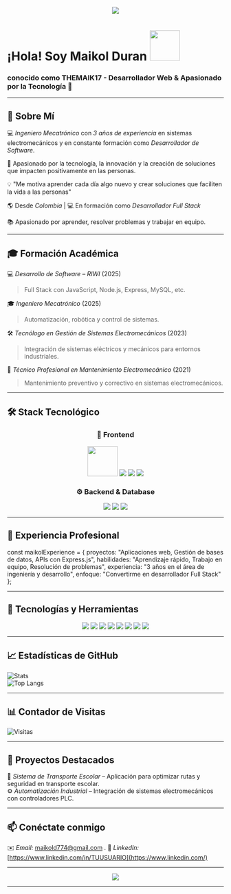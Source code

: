 
<p align="center">
<img src="https://readme-typing-svg.herokuapp.com?font=Fira+Code&size=22&pause=1000&color=00F700&center=true&vCenter=true&width=500&lines=Bienvenido+a+mi+perfil+GitHub!;Ingeniero+Mecatr%C3%B3nico;Desarrollador+de+Software;Apasionado+por+la+tecnolog%C3%ADa">
</p>

<h1>¡Hola! Soy Maikol Duran <img src="https://media.giphy.com/media/hvRJCLFzcasrR4ia7z/giphy.gif" width="70"></h1>
<h3>  conocido como <strong>THEMAIK17</strong> - Desarrollador Web & Apasionado por la Tecnología 🚀</h3>

---

## 📌 Sobre Mí  

💻 *Ingeniero Mecatrónico* con *3 años de experiencia* en sistemas electromecánicos y en constante formación como *Desarrollador de Software*.  

🚀 Apasionado por la tecnología, la innovación y la creación de soluciones que impacten positivamente en las personas. 

💡 "Me motiva aprender cada día algo nuevo y crear soluciones que faciliten la vida a las personas"  

🌎 Desde *Colombia* | 💻 En formación como *Desarrollador Full Stack*  

📚 Apasionado por aprender, resolver problemas y trabajar en equipo.  

---

## 🎓 Formación Académica  

💻 *Desarrollo de Software – RIWI* (2025)  
> Full Stack con JavaScript, Node.js, Express, MySQL, etc.

🎓 *Ingeniero Mecatrónico* (2025)  
> Automatización, robótica y control de sistemas.  

🛠 *Tecnólogo en Gestión de Sistemas Electromecánicos* (2023)  
> Integración de sistemas eléctricos y mecánicos para entornos industriales.  

🔧 *Técnico Profesional en Mantenimiento Electromecánico* (2021)  
> Mantenimiento preventivo y correctivo en sistemas electromecánicos.  
---

## 🛠 Stack Tecnológico  

<h3 align="center"> 🎨 Frontend </h3> 
<p align="center">
  <img src="https://img.shields.io/badge/-HTML5-E34F26?style=flat&logo=html5&logoColor=fff" width="70" />
  <img src="https://img.shields.io/badge/-CSS3-1572B6?style=flat&logo=css3&logoColor=fff" />
  <img src="https://img.shields.io/badge/-JavaScript-FFD700?style=flat&logo=javascript&logoColor=000" />
  <img src="https://img.shields.io/badge/-React-61DAFB?style=flat&logo=react&logoColor=000" />
</p>


 <h3 align="center"> ⚙️ Backend & Database </h3>
<p align="center">
  <img src="https://img.shields.io/badge/-Node.js-339933?style=flat&logo=node.js&logoColor=fff" />
  <img src="https://img.shields.io/badge/-Express-000000?style=flat&logo=express&logoColor=fff" />
  <img src="https://img.shields.io/badge/-MySQL-4479A1?style=flat&logo=mysql&logoColor=fff" />
</p>


---

## 💼 Experiencia Profesional

const maikolExperience = {
  proyectos: "Aplicaciones web, Gestión de bases de datos, APIs con Express.js",
  habilidades: "Aprendizaje rápido, Trabajo en equipo, Resolución de problemas",
  experiencia: "3 años en el área de ingeniería y desarrollo",
  enfoque: "Convertirme en desarrollador Full Stack"
};

---


## 🧰 Tecnologías y Herramientas

<div align="center">
<img src="https://img.shields.io/badge/-JavaScript-FFD700?style=flat&logo=javascript&logoColor=000" />
<img src="https://img.shields.io/badge/-Node.js-3C873A?style=flat&logo=node.js&logoColor=fff" />
<img src="https://img.shields.io/badge/-Express-000000?style=flat&logo=express" />
<img src="https://img.shields.io/badge/-MySQL-005C84?style=flat&logo=mysql&logoColor=fff" />
<img src="https://img.shields.io/badge/-Git-F1502F?style=flat&logo=git&logoColor=fff" />
<img src="https://img.shields.io/badge/-GitHub-181717?style=flat&logo=github" />
<img src="https://img.shields.io/badge/-HTML5-E34F26?style=flat&logo=html5&logoColor=fff" />
<img src="https://img.shields.io/badge/-CSS3-1572B6?style=flat&logo=css3&logoColor=fff" />

</div>

---

## 📈 Estadísticas de GitHub  
![Stats](https://github-readme-stats.vercel.app/api?username=THEMAIK17&show_icons=true&theme=radical)  
![Top Langs](https://github-readme-stats.vercel.app/api/top-langs/?username=THEMAIK17&layout=compact&theme=radical)  

---

## 📊 Contador de Visitas  
![Visitas](https://komarev.com/ghpvc/?username=THEMAIK17&label=Visitas&color=blue&style=flat)

---

## 📌 Proyectos Destacados  

🚖 *Sistema de Transporte Escolar* – Aplicación para optimizar rutas y seguridad en transporte escolar.  
⚙️ *Automatización Industrial* – Integración de sistemas electromecánicos con controladores PLC.  

---

## 📫 Conéctate conmigo  

✉️ *Email:* maikold774@gmail.com .
💼 *LinkedIn:* [https://www.linkedin.com/in/TUUSUARIO](https://www.linkedin.com/)  


---

<p align="center">
<img src="https://readme-typing-svg.herokuapp.com?font=Fira+Code&size=22&pause=1000&color=00F700&center=true&vCenter=true&width=500&lines=Bienvenido+a+mi+perfil+GitHub!;Ingeniero+Mecatr%C3%B3nico;Desarrollador+de+Software;Apasionado+por+la+tecnolog%C3%ADa">
</p>

---
